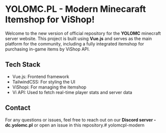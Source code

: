 # YOLOMC.PL - Modern Minecaraft Itemshop for ViShop!
Welcome to the new version of official repository for the **YOLOMC** minecraft server website.
This project is built using **Vue.js** and serves as the main platform for the community, including a fully integrated itemshop for purchasing in-game items by ViShop API.

## Tech Stack
- Vue.js: Frontend framework
- TailwindCSS: For styling the UI
- ViShopi: For managing the itemshop
- Vi API: Used to fetch real-time player stats and server data

## Contact
For any questions or issues, feel free to reach out on our **Discord server - dc.yolomc.pl** or open an issue in this repository.# yolomcpl-modern
